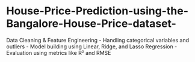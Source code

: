 # House-Price-Prediction-using-the-Bangalore-House-Price-dataset-
Data Cleaning &amp; Feature Engineering  - Handling categorical variables and outliers  - Model building using Linear, Ridge, and Lasso Regression  - Evaluation using metrics like R² and RMSE
